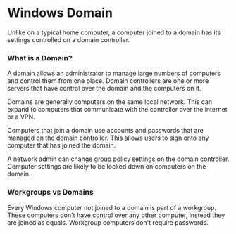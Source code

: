 # Windows Domain
Unlike on a typical home computer, a computer joined to a domain has its settings controlled on a domain controller.

### What is a Domain?
A domain allows an administrator to manage large numbers of computers and control them from one place. Domain controllers are one or more servers that have control over the domain and the computers on it. 

Domains are generally computers on the same local network. This can expand to computers that communicate with the controller over the internet or a VPN.

Computers that join a domain use accounts and passwords that are managed on the domain controller.  This allows users to sign onto any computer that has joined the domain.

A network admin can change group policy settings on the domain controller. Computer settings are likely to be locked down on computers on the domain. 

### Workgroups vs Domains

Every Windows computer not joined to a domain is part of a workgroup.  These computers don't have control over any other computer, instead they are joined as equals.  Workgroup computers don't require passwords.